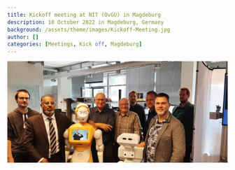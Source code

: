 ```yaml
---
title: Kickoff meeting at NIT (OvGU) in Magdeburg
description: 10 October 2022 in Magdeburg, Germany
background: /assets/theme/images/Kickoff-Meeting.jpg
author: []
categories: [Meetings, Kick off, Magdeburg]
---
```


![image](/assets/theme/images/Kickoff-Meeting.jpg)

